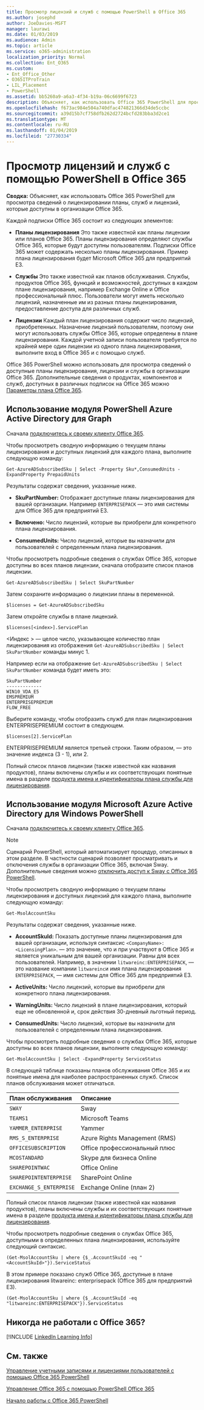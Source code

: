 ```yaml
---
title: Просмотр лицензий и служб с помощью PowerShell в Office 365
ms.author: josephd
author: JoeDavies-MSFT
manager: laurawi
ms.date: 01/03/2019
ms.audience: Admin
ms.topic: article
ms.service: o365-administration
localization_priority: Normal
ms.collection: Ent_O365
ms.custom:
- Ent_Office_Other
- O365ITProTrain
- LIL_Placement
- PowerShell
ms.assetid: bb5260a9-a6a3-4f34-b19a-06c6699f6723
description: Объясняет, как использовать Office 365 PowerShell для просмотра сведений о лицензировании планы, служб и лицензий, которые доступны в организации Office 365.
ms.openlocfilehash: f673ac984e504a740dfac474821366d34de5ccbc
ms.sourcegitcommit: a39d15b7cf758dfb262d2724bcfd283bba3d2ce1
ms.translationtype: MT
ms.contentlocale: ru-RU
ms.lasthandoff: 01/04/2019
ms.locfileid: "27730334"
---
```

# <a name="view-licenses-and-services-with-office-365-powershell"></a>Просмотр лицензий и служб с помощью PowerShell в Office 365

**Сводка:** Объясняет, как использовать Office 365 PowerShell для просмотра сведений о лицензировании планы, служб и лицензий, которые доступны в организации Office 365.
  
Каждой подписки Office 365 состоит из следующих элементов:

- **Планы лицензирования** Это также известной как планы лицензии или планов Office 365. Планы лицензирования определяют службы Office 365, которые будут доступны пользователям. Подписки Office 365 может содержать несколько планы лицензирования. Пример плана лицензирования будет Microsoft Office 365 для предприятий E3.
    
- **Службы** Это также известной как планов обслуживания. Службы, продуктов Office 365, функций и возможностей, доступных в каждом плане лицензирования, например Exchange Online и Office профессиональный плюс. Пользователи могут иметь несколько лицензий, назначенные им из разных планы лицензирования, предоставление доступа для различных служб.
    
- **Лицензии** Каждый план лицензирования содержит число лицензий, приобретенных. Назначение лицензий пользователям, поэтому они могут использовать службы Office 365, которые определены в плане лицензирования. Каждой учетной записи пользователя требуется по крайней мере один лицензии из одного плана лицензирования, выполните вход в Office 365 и с помощью служб.
    
Office 365 PowerShell можно использовать для просмотра сведений о доступные планы лицензирования, лицензии и службы в организации Office 365. Дополнительные сведения о продуктах, компонентов и служб, доступных в различных подписок на Office 365 можно [Параметры плана Office 365](https://go.microsoft.com/fwlink/p/?LinkId=691147).


## <a name="use-the-azure-active-directory-powershell-for-graph-module"></a>Использование модуля PowerShell Azure Active Directory для Graph

Сначала [подключитесь к своему клиенту Office 365](connect-to-office-365-powershell.md#connect-with-the-azure-active-directory-powershell-for-graph-module).
  
Чтобы просмотреть сводную информацию о текущем планы лицензирования и доступных лицензий для каждого плана, выполните следующую команду:
  
```
Get-AzureADSubscribedSku | Select -Property Sku*,ConsumedUnits -ExpandProperty PrepaidUnits
```

Результаты содержат сведения, указанные ниже.
  
- **SkuPartNumber:** Отображает доступные планы лицензирования для вашей организации. Например `ENTERPRISEPACK` — это имя системы для Office 365 для предприятий E3.
    
- **Включено:** Число лицензий, которые вы приобрели для конкретного плана лицензирования.
    
- **ConsumedUnits:** Число лицензий, которые вы назначили для пользователей с определенным плана лицензирования.
    
Чтобы просмотреть подробные сведения о службах Office 365, которые доступны во всех планов лицензии, сначала отобразите список планов лицензии.

````
Get-AzureADSubscribedSku | Select SkuPartNumber
````

Затем сохраните информацию о лицензии планы в переменной.

````
$licenses = Get-AzureADSubscribedSku
````

Затем откройте службы в плане лицензий.

````
$licenses[<index>].ServicePlan
````

\<Индекс > — целое число, указывающее количество план лицензирования из отображения `Get-AzureADSubscribedSku | Select SkuPartNumber` команды минус 1.

Например если на отображение `Get-AzureADSubscribedSku | Select SkuPartNumber` команда будет иметь это:

````
SkuPartNumber
-------------
WIN10_VDA_E5
EMSPREMIUM
ENTERPRISEPREMIUM
FLOW_FREE
````

Выберите команду, чтобы отобразить служб для план лицензирования ENTERPRISEPREMIUM состоит в следующем.

````
$licenses[2].ServicePlan
````

ENTERPRISEPREMIUM является третьей строки. Таким образом, — это значение индекса (3 - 1), или 2.

Полный список планов лицензии (также известной как названия продуктов), планы включены службы и их соответствующих понятные имена в разделе [продукта имена и идентификаторы плана службы для лицензирования](https://docs.microsoft.com/azure/active-directory/users-groups-roles/licensing-service-plan-reference).

## <a name="use-the-microsoft-azure-active-directory-module-for-windows-powershell"></a>Использование модуля Microsoft Azure Active Directory для Windows PowerShell

Сначала [подключитесь к своему клиенту Office 365](connect-to-office-365-powershell.md#connect-with-the-microsoft-azure-active-directory-module-for-windows-powershell).

>[!Note]
>Сценарий PowerShell, который автоматизирует процедур, описанных в этом разделе. В частности сценарий позволяет просматривать и отключения службы в организации Office 365, включая Sway. Дополнительные сведения можно [отключить доступ к Sway с Office 365 PowerShell](disable-access-to-sway-with-office-365-powershell.md).
>
    
Чтобы просмотреть сводную информацию о текущем планы лицензирования и доступных лицензий для каждого плана, выполните следующую команду:
  
```
Get-MsolAccountSku
```

Результаты содержат сведения, указанные ниже.
  
- **AccountSkuId:** Показать доступные планы лицензирования для вашей организации, используя синтаксис `<CompanyName>:<LicensingPlan>`.  _<CompanyName>_ — это значение, что и при участвуют в Office 365 и является уникальным для вашей организации. _<LicensingPlan>_ Равны для всех пользователей. Например, в значении `litwareinc:ENTERPRISEPACK`, — это название компании `litwareinc`и имя плана лицензирования `ENTERPRISEPACK`, — имя системы для Office 365 для предприятий E3.
    
- **ActiveUnits:** Число лицензий, которые вы приобрели для конкретного плана лицензирования.
    
- **WarningUnits:** Число лицензий в плане лицензирования, который еще не обновленной и, срок действия 30-дневный льготный период.
    
- **ConsumedUnits:** Число лицензий, которые вы назначили для пользователей с определенным плана лицензирования.
    
Чтобы просмотреть подробные сведения о службах Office 365, которые доступны во всех планов лицензии, выполните следующую команду:
  
```
Get-MsolAccountSku | Select -ExpandProperty ServiceStatus
```

В следующей таблице показаны планов обслуживания Office 365 и их понятные имена для наиболее распространенных служб. Список планов обслуживания может отличаться. 
  
|**План обслуживания**|**Описание**|
|:-----|:-----|
| `SWAY` <br/> |Sway  <br/> |
| `TEAMS1` <br/> |Microsoft Teams  <br/> |
| `YAMMER_ENTERPRISE` <br/> |Yammer  <br/> |
| `RMS_S_ENTERPRISE` <br/> |Azure Rights Management (RMS)  <br/> |
| `OFFICESUBSCRIPTION` <br/> |Office профессиональный плюс  <br/> |
| `MCOSTANDARD` <br/> |Skype для бизнеса Online  <br/> |
| `SHAREPOINTWAC` <br/> |Office Online  <br/> |
| `SHAREPOINTENTERPRISE` <br/> |SharePoint Online  <br/> |
| `EXCHANGE_S_ENTERPRISE` <br/> |Exchange Online (план 2)  <br/> |
   
Полный список планов лицензии (также известной как названия продуктов), планы включены службы и их соответствующих понятные имена в разделе [продукта имена и идентификаторы плана службы для лицензирования](https://docs.microsoft.com/azure/active-directory/users-groups-roles/licensing-service-plan-reference).

Чтобы просмотреть подробные сведения о службах Office 365, доступными в определенных плана лицензирования, используйте следующий синтаксис.
  
```
(Get-MsolAccountSku | where {$_.AccountSkuId -eq "<AccountSkuId>"}).ServiceStatus
```

В этом примере показано служб Office 365, доступные в плане лицензирования litwareinc: enterprisepack (Office 365 для предприятий E3).
  
```
(Get-MsolAccountSku | where {$_.AccountSkuId -eq "litwareinc:ENTERPRISEPACK"}).ServiceStatus
```


## <a name="new-to-office-365"></a>Никогда не работали с Office 365?

[!INCLUDE [LinkedIn Learning Info](../common/office/linkedin-learning-info.md)]
   
## <a name="see-also"></a>См. также


[Управление учетными записями и лицензиями пользователей с помощью Office 365 PowerShell](manage-user-accounts-and-licenses-with-office-365-powershell.md)
  
[Управление Office 365 с помощью PowerShell Office 365](manage-office-365-with-office-365-powershell.md)
  
[Начало работы с Office 365 PowerShell](getting-started-with-office-365-powershell.md)
